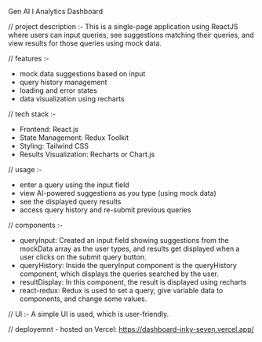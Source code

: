 Gen AI I Analytics Dashboard 

// project description :-
This is a single-page application using ReactJS where users can input queries, see suggestions matching their queries, and view results for those queries using mock data.

// features :- 
- mock data suggestions based on input
- query history management
- loading and error states
- data visualization using recharts

// tech stack :-
- Frontend: React.js
- State Management: Redux Toolkit
- Styling: Tailwind CSS
- Results Visualization: Recharts or Chart.js

// usage :-
- enter a query using the input field
- view AI-powered suggestions as you type (using mock data)
- see the displayed query results
- access query history and re-submit previous queries

// components :-
- queryInput: Created an input field showing suggestions from the mockData array as the user types, and results get displayed when a user clicks on the submit query button. 
- queryHistory: Inside the queryInput component is the queryHistory component, which displays the queries searched by the user.
- resultDisplay: In this component, the result is displayed using recharts
- react-redux: Redux is used to set a query, give variable data to components, and change some values.

// UI :- A simple UI is used, which is user-friendly.

// deployemnt -
hosted on Vercel: https://dashboard-inky-seven.vercel.app/

